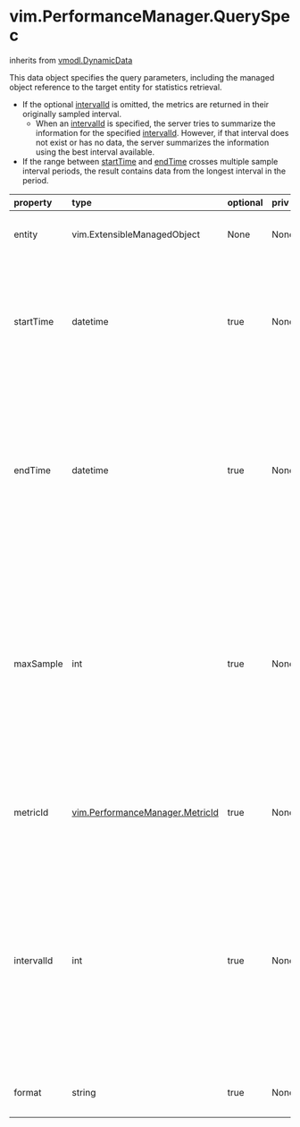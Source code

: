 vim.PerformanceManager.QuerySpec
================================
inherits from [vmodl.DynamicData](docs/vmodl.DynamicData.md)


This data object specifies the query parameters, including the managed   object reference to the target entity for statistics retrieval. <ul>    <li> If the optional <a href="vim.PerformanceManager.QuerySpec.md#intervalId">intervalId</a> is omitted, the metrics are        returned in their originally sampled interval. <ul>       <li> When an <a href="vim.PerformanceManager.QuerySpec.md#intervalId">intervalId</a> is specified, the server tries to           summarize the information for the specified <a href="vim.PerformanceManager.QuerySpec.md#intervalId">intervalId</a>.           However, if that interval does not exist or has no data, the           server summarizes the information using the best interval           available. </li>       </ul> </li>    <li> If the range between <a href="vim.PerformanceManager.QuerySpec.md#startTime">startTime</a> and <a href="vim.PerformanceManager.QuerySpec.md#endTime">endTime</a> crosses        multiple sample interval periods, the result contains data from the        longest interval in the period. </li>    </ul>

| property | type | optional | priv | desc |
|:---------|:-----|:---------|:-----|:-----|
| entity | vim.ExtensibleManagedObject | None | None | The managed object whose performance statistics are being queried. |
| startTime | datetime | true | None | The server time from which to obtain counters. If not specified,   defaults to the first available counter. When a startTime is   specified, the returned samples do not include the sample at   startTime. |
| endTime | datetime | true | None | The time up to which statistics are retrieved. Corresponds to server   time. When endTime is omitted, the returned result includes up to the   most recent metric value. When an endTime is specified, the returned   samples include the sample at endTime. |
| maxSample | int | true | None | Limits the number of samples returned. Defaults to the most recent   sample (or samples), unless a time range is specified. Use this   property only in conjunction with the <a href="vim.PerformanceManager.QuerySpec.md#intervalId">intervalId</a> to obtain   real-time statistics (set the <a href="vim.PerformanceManager.QuerySpec.md#intervalId">intervalId</a> to the <a href="vim.PerformanceManager.ProviderSummary.md#refreshRate">refreshRate</a>. This property is   ignored for historical statistics, and is not valid for the <a href="vim.PerformanceManager.md#queryCompositeStats">QueryPerfComposite</a> operation. |
| metricId | [vim.PerformanceManager.MetricId](vim.PerformanceManager.MetricId.md "vim.PerformanceManager.MetricId") | true | None | The performance metrics to be retrieved. This property is required for   the <a href="vim.PerformanceManager.md#queryCompositeStats">QueryPerfComposite</a> operation. |
| intervalId | int | true | None | The interval (<a href="vim.HistoricalInterval.md#samplingPeriod">samplingPeriod</a>), in seconds,   for the performance statistics&#46; For aggregated information, use   one of the historical intervals for this property. See <a href="vim.HistoricalInterval.md">PerfInterval</a> for more information. <ul>    <li> To obtain the greatest detail, use the provider&#146;s <a href="vim.PerformanceManager.ProviderSummary.md#refreshRate">refreshRate</a> for this        property.    </ul> |
| format | string | true | None | The format to be used while returning the statistics&#46;<br>See <a href="vim.PerformanceManager.Format.md">PerfFormat</a><br> |


